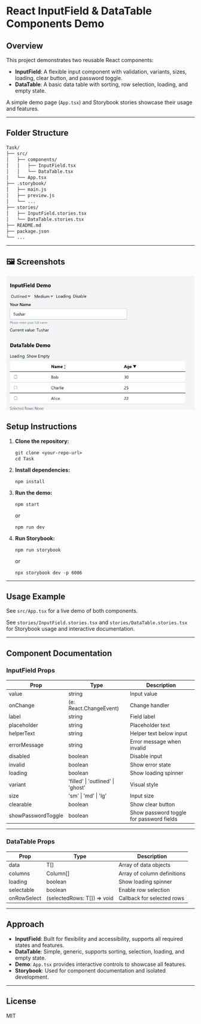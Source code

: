 # React InputField & DataTable Components Demo

## Overview

This project demonstrates two reusable React components:

- **InputField**: A flexible input component with validation, variants, sizes, loading, clear button, and password toggle.
- **DataTable**: A basic data table with sorting, row selection, loading, and empty state.

A simple demo page (`App.tsx`) and Storybook stories showcase their usage and features.

---

## Folder Structure

```
Task/
├── src/
│   ├── components/
│   │   ├── InputField.tsx
│   │   └── DataTable.tsx
│   └── App.tsx
├── .storybook/
│   ├── main.js
│   ├── preview.js
│   └── ...
├── stories/
│   ├── InputField.stories.tsx
│   └── DataTable.stories.tsx
├── README.md
├── package.json
└── ...
```

---
## 🖼️ Screenshots

![Homepage](./src/assets/image.png)


## Setup Instructions

1. **Clone the repository:**
   ```
   git clone <your-repo-url>
   cd Task
   ```

2. **Install dependencies:**
   ```
   npm install
   ```

3. **Run the demo:**
   ```
   npm start
   ```
   or
   ```
   npm run dev
   ```

4. **Run Storybook:**
   ```
   npm run storybook
   ```
   or
   ```
   npx storybook dev -p 6006
   ```

---

## Usage Example

See `src/App.tsx` for a live demo of both components.

See `stories/InputField.stories.tsx` and `stories/DataTable.stories.tsx` for Storybook usage and interactive documentation.

---

## Component Documentation

### InputField Props

| Prop             | Type                                      | Description                                 |
|------------------|-------------------------------------------|---------------------------------------------|
| value            | string                                    | Input value                                 |
| onChange         | (e: React.ChangeEvent<HTMLInputElement>)  | Change handler                              |
| label            | string                                    | Field label                                 |
| placeholder      | string                                    | Placeholder text                            |
| helperText       | string                                    | Helper text below input                     |
| errorMessage     | string                                    | Error message when invalid                  |
| disabled         | boolean                                   | Disable input                               |
| invalid          | boolean                                   | Show error state                            |
| loading          | boolean                                   | Show loading spinner                        |
| variant          | 'filled' \| 'outlined' \| 'ghost'         | Visual style                                |
| size             | 'sm' \| 'md' \| 'lg'                      | Input size                                  |
| clearable        | boolean                                   | Show clear button                           |
| showPasswordToggle | boolean                                 | Show password toggle for password fields    |

---

### DataTable Props

| Prop         | Type                       | Description                                 |
|--------------|----------------------------|---------------------------------------------|
| data         | T[]                        | Array of data objects                       |
| columns      | Column<T>[]                | Array of column definitions                 |
| loading      | boolean                    | Show loading spinner                        |
| selectable   | boolean                    | Enable row selection                        |
| onRowSelect  | (selectedRows: T[]) => void| Callback for selected rows                  |

---

## Approach

- **InputField**: Built for flexibility and accessibility, supports all required states and features.
- **DataTable**: Simple, generic, supports sorting, selection, loading, and empty state.
- **Demo**: `App.tsx` provides interactive controls to showcase all features.
- **Storybook**: Used for component documentation and isolated development.

---

## License

MIT